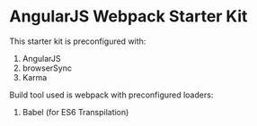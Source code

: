 # AngularJS Webpack Starter Kit

This starter kit is preconfigured with:

1. AngularJS
2. browserSync
3. Karma

Build tool used is webpack with preconfigured loaders:

1. Babel (for ES6 Transpilation)
